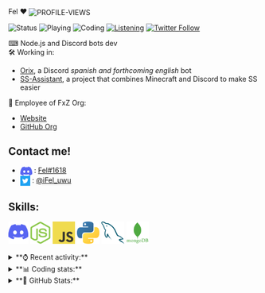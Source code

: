 Fel ♥ <img src="https://komarev.com/ghpvc/?username=Felimir" alt="PROFILE-VIEWS" align="center" />

![Status](https://img.shields.io/endpoint?url=https://dev.discordprofiles.me/api/badge/status/428175207010926613)
![Playing](https://img.shields.io/endpoint?url=https://dev.discordprofiles.me/api/badge/playing/428175207010926613) 
![Coding](https://img.shields.io/endpoint?url=https://dev.discordprofiles.me/api/badge/vscode/428175207010926613)
[![Listening](https://img.shields.io/endpoint?url=https://dev.discordprofiles.me/api/badge/spotify/428175207010926613)]((https://dev.discordprofiles.me/openspotify/428175207010926613))
[![Twitter Follow](https://img.shields.io/twitter/follow/iFel_uwu?color=1DA1F2&logo=twitter&style=flat)](https://twitter.com/intent/follow?screen_name=iFel_uwu)

⌨ Node.js and Discord bots dev<br>
🛠 Working in:
* [Orix](https://fxz-org.com/orix-mejor-bot-discord/), a Discord *spanish and forthcoming english* bot
* [SS-Assistant](https://github.com/SS-Assistant/), a project that combines Minecraft and Discord to make SS easier

🎈 Employee of FxZ Org:
  - [Website](https://fxz-org.com/)
  - [GitHub Org](https://fxz-org.com/OrganizacionFxZ/)

## **Contact me!**
- <img src="https://raw.githubusercontent.com/Felimir/Felimir/main/assets/Discord.png" align="center"> : [Fel#1618](https://discord.com/users/428175207010926613)
- <img src="https://raw.githubusercontent.com/Felimir/Felimir/main/assets/Twitter.png" align="center"> : [@iFel_uwu](https://twitter.com/iFel_uwu/)

## **Skills:**
[<img src="./assets/DLogo.png" alt="DISCORD-LOGO" height="45" wight="45" />](https://discord.com/)
[<img src="./assets/NodeJS.png" alt="NODEJS-LOGO" height="45" wight="45" />](https://nodejs.org/)
[<img src="./assets/JavaScript.jpg" alt="JS-LOGO" height="45" wight="45" />](https://www.javascript.com/)
[<img src="./assets/Python.png" alt="PYTHON-LOGO" height="45" wight="45" />](https://www.python.org/)
[<img src="./assets/MySQL.png" alt="MYSQL-LOGO" height="45" wight="45" />](https://www.mysql.com/)
[<img src="./assets/MongoDB.png" alt="MONGODB-LOGO" height="45" wight="45" />](https://www.mongodb.com/)

<details>
<summary>**⌚ Recent activity:**</summary>
  
<!--START_SECTION:activity-->
1. 🎉 Merged PR [#1](https://github.com/Felimir/discord-giveaways-esp/pull/1) in [Felimir/discord-giveaways-esp](https://github.com/Felimir/discord-giveaways-esp)
2. 🎉 Merged PR [#2](https://github.com/Felimir/discord-giveaways-esp/pull/2) in [Felimir/discord-giveaways-esp](https://github.com/Felimir/discord-giveaways-esp)
3. 🗣 Commented on [#168](https://github.com/discord-tickets/bot/issues/168) in [discord-tickets/bot](https://github.com/discord-tickets/bot)
<!--END_SECTION:activity-->
</details>

<details>
<summary>**📊 Coding stats:**</summary>

<!--START_SECTION:waka-->
![Profile Views](http://img.shields.io/badge/Profile%20Views-3-blue)

**🐱 My GitHub Data** 

> 🏆 927 Contributions in the Year 2021
 > 
> 📦 2.6 kB Used in GitHub's Storage 
 > 
> 🚫 Not Opted to Hire
 > 
> 📜 16 Public Repositories 
 > 
> 🔑 6 Private Repositories  
 > 
**I'm an Early 🐤** 

```text
🌞 Morning    48 commits     ██████░░░░░░░░░░░░░░░░░░░   23.53% 
🌆 Daytime    70 commits     ████████░░░░░░░░░░░░░░░░░   34.31% 
🌃 Evening    78 commits     █████████░░░░░░░░░░░░░░░░   38.24% 
🌙 Night      8 commits      █░░░░░░░░░░░░░░░░░░░░░░░░   3.92%

```
📅 **I'm Most Productive on Thursday** 

```text
Monday       24 commits     ███░░░░░░░░░░░░░░░░░░░░░░   11.76% 
Tuesday      36 commits     ████░░░░░░░░░░░░░░░░░░░░░   17.65% 
Wednesday    40 commits     █████░░░░░░░░░░░░░░░░░░░░   19.61% 
Thursday     42 commits     █████░░░░░░░░░░░░░░░░░░░░   20.59% 
Friday       25 commits     ███░░░░░░░░░░░░░░░░░░░░░░   12.25% 
Saturday     20 commits     ██░░░░░░░░░░░░░░░░░░░░░░░   9.8% 
Sunday       17 commits     ██░░░░░░░░░░░░░░░░░░░░░░░   8.33%

```


📊 **This Week I Spent My Time On** 

```text
⌚︎ Time Zone: America/Montevideo

💬 Programming Languages: 
JavaScript               1 hr 47 mins        ████████████████████████░   98.37% 
JSON                     1 min               ░░░░░░░░░░░░░░░░░░░░░░░░░   1.63%

🔥 Editors: 
VS Code                  1 hr 49 mins        █████████████████████████   100.0%

🐱‍💻 Projects: 
yessi                    1 hr 49 mins        █████████████████████████   100.0%

💻 Operating System: 
Windows                  1 hr 49 mins        █████████████████████████   100.0%

```

**I Mostly Code in JavaScript** 

```text
JavaScript               10 repos            ████████████████░░░░░░░░░   66.67% 
Python                   3 repos             █████░░░░░░░░░░░░░░░░░░░░   20.0% 
Java                     1 repo              █░░░░░░░░░░░░░░░░░░░░░░░░   6.67% 
EJS                      1 repo              █░░░░░░░░░░░░░░░░░░░░░░░░   6.67%

```


**Timeline**

![Chart not found](https://raw.githubusercontent.com/Felimir/Felimir/main/charts/bar_graph.png) 


 Last Updated on 29/10/2021
<!--END_SECTION:waka-->
</details>

<details>
<summary>**👀 GitHub Stats:**</summary>
  
<a href="https://github.com/anuraghazra/github-readme-stats">
    <img align="center" src="https://github-readme-stats.vercel.app/api?username=Felimir&show_icons=true&theme=outrun" heigth="450" width="450" />
</a>
<a href="https://github.com/anuraghazra/github-readme-stats">
    <img align="center" src="https://github-readme-stats.vercel.app/api/wakatime?username=Felimir&theme=outrun" heigth="450" width="450" />
</a>
  
> Thanks **[anuraghazra](https://github.com/anuraghazra/)** for creating **[GitHub Readme Stats](https://github.com/anuraghazra/github-readme-stats/)**

</details>
